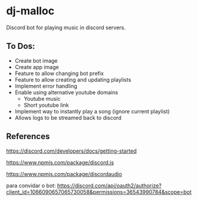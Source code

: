 # dj-malloc

Discord bot for playing music in discord servers.

## To Dos:

- Create bot image
- Create app image
- Feature to allow changing bot prefix
- Feature to allow creating and updating playlists
- Implement error handling
- Enable using alternative youtube domains
  - Youtube music
  - Short youtube link
- Implement way to instantly play a song (ignore current playlist)
- Allows logs to be streamed back to discord

## References

https://discord.com/developers/docs/getting-started

https://www.npmjs.com/package/discord.js

https://www.npmjs.com/package/discordaudio

para convidar o bot:
https://discord.com/api/oauth2/authorize?client_id=1066090657065730058&permissions=36543990784&scope=bot